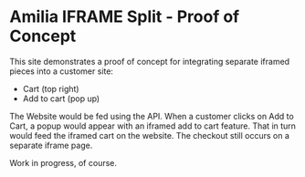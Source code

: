 Amilia IFRAME Split - Proof of Concept
======================================

This site demonstrates a proof of concept for integrating separate iframed pieces into a customer site:
- Cart (top right)
- Add to cart (pop up)

The Website would be fed using the API. When a customer clicks on Add to Cart, a popup would appear with an iframed add to cart feature.
That in turn would feed the iframed cart on the website. The checkout still occurs on a separate iframe page.

Work in progress, of course.

